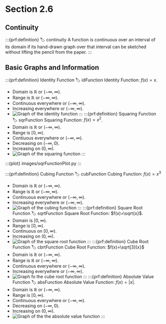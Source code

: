 # Section 2.6

## Continuity
:::{prf:definition}
:label: continuity
A function is continuous over an interval of its domain if its hand-drawn graph over that interval can be sketched without lifting the pencil from the paper.
:::
## Basic Graphs and Information
:::{prf:definition} Identity Function
:label: idFunction
Identity Function: $f(x)=x$.
* Domain is $\mathbb{R}$ or $(-\infty,\infty)$.
* Range is $\mathbb{R}$ or $(-\infty,\infty)$.
* Continuous everywhere or $(-\infty,\infty)$.
* Increasing everywhere or $(-\infty,\infty)$.
* ![Graph of the identity function](images/identityFunctionGraph.png)
:::
:::{prf:definition} Squaring Function
:label: sqrFunction
Squaring Function: $f(x)=x^2$.
* Domain is $\mathbb{R}$ or $(-\infty,\infty)$.
* Range is $[0,\infty)$.
* Contiuous everywhere or $(-\infty,\infty)$.
* Decreasing on $(-\infty,0)$.
* Increasing on $(0,\infty)$.
* ![Graph of the squaring function](images/sqrFunctionGraph.png)
:::

:::{plot}
images/sqrFunctionPlot.py
:::

:::{prf:definition} Cubing Function
:label: cubFunction
Cubing Function: $f(x)=x^3$
* Domain is $\mathbb{R}$ or $(-\infty,\infty)$.
* Range is $\mathbb{R}$ or $(-\infty,\infty)$.
* Continuous everywhere or $(-\infty,\infty)$.
* Increasing everywhere or $(-\infty,\infty)$.
* ![Graph of the cubing function](images/cubFunctionGraph.png)
:::
:::{prf:definition} Square Root Function
:label: sqrtFunction
Square Root Function: $f(x)=\sqrt{x}$.
* Domain is $[0,\infty)$.
* Range is $[0,\infty)$.
* Continuous on $[0,\infty)$.
* Increasing on $(0,\infty)$.
* ![Graph of the square root function](images/sqrtFunctionGraph.png)
:::
:::{prf:definition} Cube Root Function
:label: cbrtFunction
Cube Root Function: $f(x)=\sqrt[3]{x}$
* Domain is $\mathbb{R}$ or $(-\infty,\infty)$.
* Range is $\mathbb{R}$ or $(-\infty,\infty)$.
* Continuous everywhere or $(-\infty,\infty)$.
* Increasing everywhere or $(-\infty,\infty)$.
* ![Graph fo the cube root function](images/cbrtFunctionGraph.png)
:::
:::{prf:definition} Absolute Value Function
:label: absFunction
Absolute Value Function: $f(x)=|x|$.
* Domain is $\mathbb{R}$ or $(-\infty,\infty)$.
* Range is $[0,\infty)$.
* Continuous everywhere or $(-\infty,\infty)$.
* Decreasing on $(-\infty,0)$.
* Increasing on $(0,\infty)$.
* ![Graph of the the absolute value function](images/absFunctionGraph.png)
:::